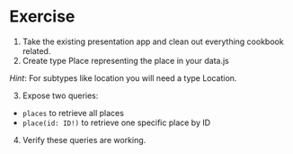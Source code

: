 # Exercise

1. Take the existing presentation app and clean out everything cookbook related.
2. Create type Place representing the place in your data.js

_Hint_: For subtypes like location you will need a type Location.

3. Expose two queries:
- `places` to retrieve all places
- `place(id: ID!)` to retrieve one specific place by ID

4. Verify these queries are working.
